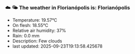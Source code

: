 ### ☁️ 🌤️  The weather in Florianópolis is: Florianópolis

- Temperature: 19.57°C
- On flesh: 18.55°C
- Relative air humidity: 37%
- Rain: 0.0 mm
- Description: Few clouds
- last updated: 2025-09-23T19:13:58.425678
